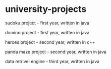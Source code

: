 # university-projects

sudoku project - first year, written in java

domino project - first year, written in java

heroes project - second year, written in c++

panda maze project - second year, written in java

data retrivel engine - third year, written in java

